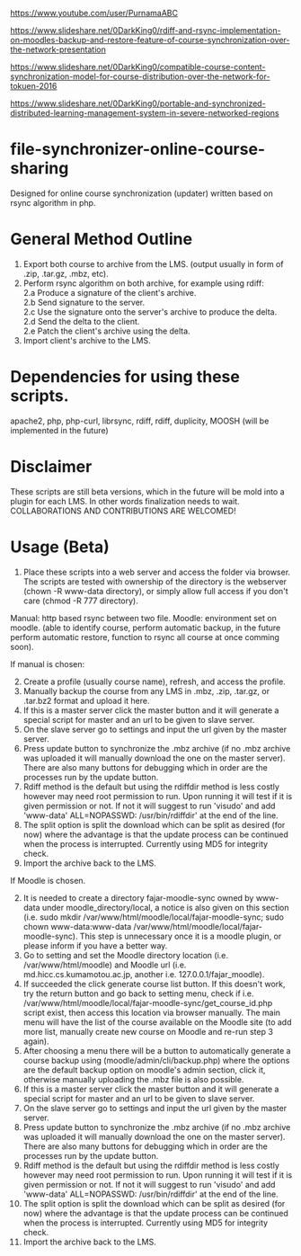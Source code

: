 https://www.youtube.com/user/PurnamaABC

https://www.slideshare.net/0DarkKing0/rdiff-and-rsync-implementation-on-moodles-backup-and-restore-feature-of-course-synchronization-over-the-network-presentation

https://www.slideshare.net/0DarkKing0/compatible-course-content-synchronization-model-for-course-distribution-over-the-network-for-tokuen-2016

https://www.slideshare.net/0DarkKing0/portable-and-synchronized-distributed-learning-management-system-in-severe-networked-regions

# file-synchronizer-online-course-sharing
Designed for online course synchronization (updater) written based on rsync algorithm in php.

# General Method Outline

1. Export both course to archive from the LMS. (output usually in form of .zip, .tar.gz, .mbz, etc).
2. Perform rsync algorithm on both archive, for example using rdiff:  
2.a Produce a signature of the client's archive.  
2.b Send signature to the server.  
2.c Use the signature onto the server's archive to produce the delta.  
2.d Send the delta to the client.  
2.e Patch the client's archive using the delta.  
3. Import client's archive to the LMS.

# Dependencies for using these scripts.

apache2, php, php-curl, librsync, rdiff, rdiff, duplicity, MOOSH (will be implemented in the future)

# Disclaimer

These scripts are still beta versions, which in the future will be mold into a plugin for each LMS. In other words finalization needs to wait. COLLABORATIONS AND CONTRIBUTIONS ARE WELCOMED!

# Usage (Beta)

1. Place these scripts into a web server and access the folder via browser. The scripts are tested with ownership of the directory is the webserver (chown -R www-data directory), or simply allow full access if you don't care (chmod -R 777 directory).

Manual: http based rsync between two file.
Moodle: environment set on moodle. (able to identify course, perform automatic backup, in the future perform automatic restore, function to rsync all course at once comming soon).

If manual is chosen:

2. Create a profile (usually course name), refresh, and access the profile.
3. Manually backup the course from any LMS in .mbz, .zip, .tar.gz, or .tar.bz2 format and upload it here.
4. If this is a master server click the master button and it will generate a special script for master and an url to be given to slave server.
5. On the slave server go to settings and input the url given by the master server. 
6. Press update button to synchronize the .mbz archive (if no .mbz archive was uploaded it will manually download the one on the master server). There are also many buttons for debugging which in order are the processes run by the update button.
7. Rdiff method is the default but using the rdiffdir method is less costly however may need root permission to run. Upon running it will test if it is given permission or not. If not it will suggest to run 'visudo' and add 'www-data' ALL=NOPASSWD: /usr/bin/rdiffdir' at the end of the line.
8. The split option is split the download which can be split as desired (for now) where the advantage is that the update process can be continued when the process is interrupted. Currently using MD5 for integrity check.
9. Import the archive back to the LMS.

If Moodle is chosen.

2. It is needed to create a directory fajar-moodle-sync owned by www-data under moodle_directory/local, a notice is also given on this section (i.e. sudo mkdir /var/www/html/moodle/local/fajar-moodle-sync; sudo chown www-data:www-data /var/www/html/moodle/local/fajar-moodle-sync). This step is unnecessary once it is a moodle plugin, or please inform if you have a better way.
3. Go to setting and set the Moodle directory location (i.e. /var/www/html/moodle) and Moodle url (i.e. md.hicc.cs.kumamotou.ac.jp, another i.e. 127.0.0.1/fajar_moodle).
4. If succeeded the click generate course list button. If this doesn't work, try the return button and go back to setting menu, check if i.e. /var/www/html/moodle/local/fajar-moodle-sync/get_course_id.php script exist, then access this location via browser manually. The main menu will have the list of the course available on the Moodle site (to add more list, manually create new course on Moodle and re-run step 3 again).
5. After choosing a menu there will be a button to automatically generate a course backup using
(moodle/admin/cli/backup.php) where the options are the default backup option on moodle's admin section, click it, otherwise manually uploading the .mbz file is also possible.
6. If this is a master server click the master button and it will generate a special script for master and an url to be given to slave server.
7. On the slave server go to settings and input the url given by the master server. 
8. Press update button to synchronize the .mbz archive (if no .mbz archive was uploaded it will manually download the one on the master server). There are also many buttons for debugging which in order are the processes run by the update button.
9. Rdiff method is the default but using the rdiffdir method is less costly however may need root permission to run. Upon running it will test if it is given permission or not. If not it will suggest to run 'visudo' and add 'www-data' ALL=NOPASSWD: /usr/bin/rdiffdir' at the end of the line.
10. The split option is split the download which can be split as desired (for now) where the advantage is that the update process can be continued when the process is interrupted. Currently using MD5 for integrity check.
11. Import the archive back to the LMS.
